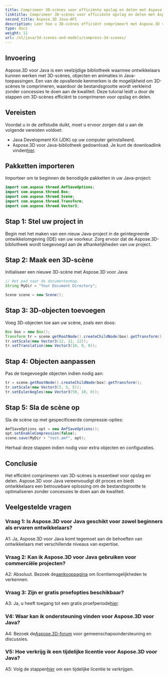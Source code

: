 ```yaml
---
title: Comprimeer 3D-scènes voor efficiënte opslag en delen met Aspose.3D voor Java
linktitle: Comprimeer 3D-scènes voor efficiënte opslag en delen met Aspose.3D voor Java
second_title: Aspose.3D Java-API
description: Leer hoe u 3D-scènes efficiënt comprimeert met Aspose.3D voor Java. Volg onze stapsgewijze handleiding voor optimale opslag en delen.
type: docs
weight: 11
url: /nl/java/3d-scenes-and-models/compress-3d-scenes/
---
```

## Invoering

Aspose.3D voor Java is een veelzijdige bibliotheek waarmee ontwikkelaars kunnen werken met 3D-scènes, objecten en animaties in Java-toepassingen. Een van de opvallende kenmerken is de mogelijkheid om 3D-scènes te comprimeren, waardoor de bestandsgrootte wordt verkleind zonder concessies te doen aan de kwaliteit. Deze tutorial leidt u door de stappen om 3D-scènes efficiënt te comprimeren voor opslag en delen.

## Vereisten

Voordat u in de zelfstudie duikt, moet u ervoor zorgen dat u aan de volgende vereisten voldoet:

- Java Development Kit (JDK) op uw computer geïnstalleerd.
- Aspose.3D voor Java-bibliotheek gedownload. Je kunt de downloadlink vinden[hier](https://releases.aspose.com/3d/java/).

## Pakketten importeren

Importeer om te beginnen de benodigde pakketten in uw Java-project:

```java
import com.aspose.threed.AmfSaveOptions;
import com.aspose.threed.Box;
import com.aspose.threed.Scene;
import com.aspose.threed.Transform;
import com.aspose.threed.Vector3;
```

## Stap 1: Stel uw project in

Begin met het maken van een nieuw Java-project in de geïntegreerde ontwikkelomgeving (IDE) van uw voorkeur. Zorg ervoor dat de Aspose.3D-bibliotheek wordt toegevoegd aan de afhankelijkheden van uw project.

## Stap 2: Maak een 3D-scène

Initialiseer een nieuwe 3D-scène met Aspose.3D voor Java:

```java
// Het pad naar de documentenmap.
String MyDir = "Your Document Directory";

Scene scene = new Scene();
```

## Stap 3: 3D-objecten toevoegen

Voeg 3D-objecten toe aan uw scène, zoals een doos:

```java
Box box = new Box();
Transform tr = scene.getRootNode().createChildNode(box).getTransform();
tr.setScale(new Vector3(12, 12, 12));
tr.setTranslation(new Vector3(10, 0, 0));
```

## Stap 4: Objecten aanpassen

Pas de toegevoegde objecten indien nodig aan:

```java
tr = scene.getRootNode().createChildNode(box).getTransform();
tr.setScale(new Vector3(5, 5, 5));
tr.setEulerAngles(new Vector3(50, 10, 0));
```

## Stap 5: Sla de scène op

Sla de scène op met gespecificeerde compressie-opties:

```java
AmfSaveOptions opt = new AmfSaveOptions();
opt.setEnableCompression(false);
scene.save(MyDir + "test.amf", opt);
```

Herhaal deze stappen indien nodig voor extra objecten en configuraties.

## Conclusie

Het efficiënt comprimeren van 3D-scènes is essentieel voor opslag en delen. Aspose.3D voor Java vereenvoudigt dit proces en biedt ontwikkelaars een betrouwbare oplossing om de bestandsgrootte te optimaliseren zonder concessies te doen aan de kwaliteit.

## Veelgestelde vragen

### Vraag 1: Is Aspose.3D voor Java geschikt voor zowel beginners als ervaren ontwikkelaars?

A1: Ja, Aspose.3D voor Java komt tegemoet aan de behoeften van ontwikkelaars met verschillende niveaus van expertise.

### Vraag 2: Kan ik Aspose.3D voor Java gebruiken voor commerciële projecten?

 A2: Absoluut. Bezoek de[aankooppagina](https://purchase.aspose.com/buy) om licentiemogelijkheden te verkennen.

### Vraag 3: Zijn er gratis proefopties beschikbaar?

 A3: Ja, u heeft toegang tot een gratis proefperiode[hier](https://releases.aspose.com/).

### V4: Waar kan ik ondersteuning vinden voor Aspose.3D voor Java?

 A4: Bezoek de[Aspose.3D-forum](https://forum.aspose.com/c/3d/18) voor gemeenschapsondersteuning en discussies.

### V5: Hoe verkrijg ik een tijdelijke licentie voor Aspose.3D voor Java?

 A5: Volg de stappen[hier](https://purchase.aspose.com/temporary-license/) om een tijdelijke licentie te verkrijgen.
